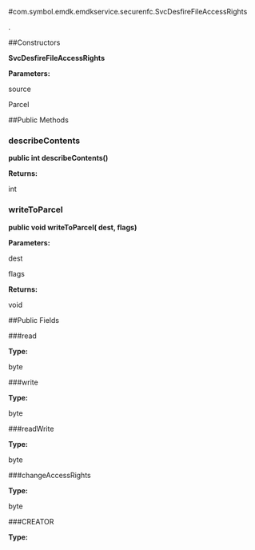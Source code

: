 #com.symbol.emdk.emdkservice.securenfc.SvcDesfireFileAccessRights

.



##Constructors

**SvcDesfireFileAccessRights**



**Parameters:**

source



Parcel

##Public Methods

### describeContents

**public int describeContents()**



**Returns:**

int

### writeToParcel

**public void writeToParcel( dest,  flags)**



**Parameters:**

dest

flags

**Returns:**

void

##Public Fields

###read



**Type:**

byte

###write



**Type:**

byte

###readWrite



**Type:**

byte

###changeAccessRights



**Type:**

byte

###CREATOR



**Type:**

<any>

